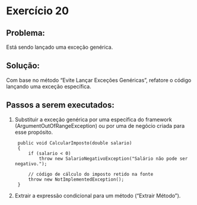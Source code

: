 # **Exercício 20**
## Problema:
Está sendo lançado uma exceção genérica.

## Solução:
Com base no método “Evite Lançar Exceções Genéricas”, refatore o código lançando uma exceção específica.

## Passos a serem executados:
1) Substituir a exceção genérica por uma específica do framework (ArgumentOutOfRangeException) ou por uma de negócio criada para esse propósito.

        public void CalcularImposto(double salario)
        {
            if (salario < 0)
                throw new SalarioNegativoException("Salário não pode ser negativo.");

            // código de cálculo do imposto retido na fonte
            throw new NotImplementedException();
        }

2) Extrair a expressão condicional para um método (“Extrair Método”).
